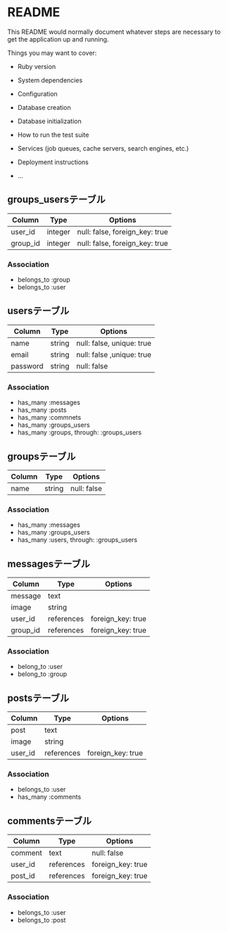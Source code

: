 # README

This README would normally document whatever steps are necessary to get the
application up and running.

Things you may want to cover:

* Ruby version

* System dependencies

* Configuration

* Database creation

* Database initialization

* How to run the test suite

* Services (job queues, cache servers, search engines, etc.)

* Deployment instructions

* ...

## groups_usersテーブル

|Column|Type|Options|
|------|----|-------|
|user_id|integer|null: false, foreign_key: true|
|group_id|integer|null: false, foreign_key: true|

### Association
- belongs_to :group
- belongs_to :user

## usersテーブル

|Column|Type|Options|
|------|----|-------|
|name|string|null: false, unique: true|
|email|string|null: false ,unique: true|
|password|string|null: false|

### Association
- has_many :messages
- has_many :posts
- has_many :commnets
- has_many :groups_users
- has_many :groups, through: :groups_users

## groupsテーブル

|Column|Type|Options|
|------|----|-------|
|name|string|null: false|

### Association
- has_many :messages
- has_many :groups_users
- has_many :users, through: :groups_users

## messagesテーブル

|Column|Type|Options|
|------|----|-------|
|message|text||
|image|string||
|user_id|references|foreign_key: true|
|group_id|references|foreign_key: true|

### Association
- belong_to :user
- belong_to :group

## postsテーブル

|Column|Type|Options|
|------|----|-------|
|post|text||
|image|string||
|user_id|references|foreign_key: true|

### Association
- belongs_to :user
- has_many :comments

## commentsテーブル

|Column|Type|Options|
|------|----|-------|
|comment|text|null: false|
|user_id|references|foreign_key: true|
|post_id|references|foreign_key: true|

### Association
- belongs_to :user
- belongs_to :post